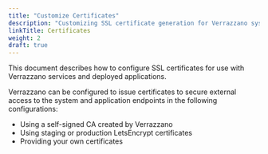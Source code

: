 ```yaml
---
title: "Customize Certificates"
description: "Customizing SSL certificate generation for Verrazzano system and application endpoints"
linkTitle: Certificates
weight: 2
draft: true
---
```


This document describes how to configure SSL certificates for use with Verrazzano services and deployed applications.

Verrazzano can be configured to issue certificates to secure external access to the system and application endpoints in
the following configurations:

* Using a self-signed CA created by Verrazzano
* Using staging or production LetsEncrypt certificates
* Providing your own certificates
